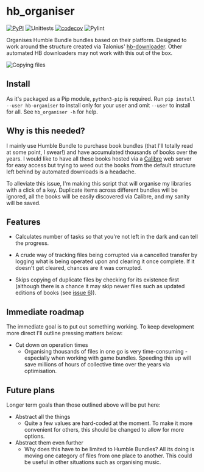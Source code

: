 # hb\_organiser

[![PyPI](https://img.shields.io/pypi/v/hb-organiser.svg)](https://pypi.python.org/pypi/hb-organiser)
![Unittests](https://github.com/WhaleJ84/hb_organiser/workflows/Unittests/badge.svg)
[![codecov](https://codecov.io/gh/WhaleJ84/hb_organiser/branch/main/graph/badge.svg?token=IJSKBUAP81)](https://codecov.io/gh/WhaleJ84/hb_organiser)
![Pylint](https://github.com/WhaleJ84/hb_organiser/workflows/Pylint/badge.svg)

Organises Humble Bundle bundles based on their platform.
Designed to work around the structure created via Talonius' [hb-downloader](https://github.com/talonius/hb-downloader).
Other automated HB downloaders may not work with this out of the box.

![Copying files](media/hb_organiser_demo.png)

## Install

As it's packaged as a Pip module, `python3-pip` is required. Run `pip install --user hb-organiser` to install only for your user and omit `--user` to install for all. See `hb_organiser -h` for help.

## Why is this needed?

I mainly use Humble Bundle to purchase book bundles (that I'll totally read at some point, I swear!) and have accumulated thousands of books over the years.
I would like to have all these books hosted via a [Calibre](https://calibre-ebook.com/) web server for easy access but trying to weed out the books from the default structure left behind by automated downloads is a headache.

To alleviate this issue, I'm making this script that will organise my libraries with a click of a key.
Duplicate items across different bundles will be ignored, all the books will be easily discovered via Calibre, and my sanity will be saved.

## Features

- Calculates number of tasks so that you're not left in the dark and can tell the progress.

- A crude way of tracking files being corrupted via a cancelled transfer by logging what is being operated upon and clearing it once complete. If it doesn't get cleared, chances are it was corrupted.

- Skips copying of duplicate files by checking for its existence first (although there is a chance it may skip newer files such as updated editions of books (see [issue 6](https://github.com/WhaleJ84/hb_organiser/issues/6))).

## Immediate roadmap

The immediate goal is to put out something working.
To keep development more direct I'll outline pressing matters below:

- Cut down on operation times
    - Organising thousands of files in one go is very time-consuming - especially when working with game bundles.
      Speeding this up will save millions of hours of collective time over the years via optimisation.

## Future plans

Longer term goals than those outlined above will be put here:

- Abstract all the things
    - Quite a few values are hard-coded at the moment.
      To make it more convenient for others, this should be changed to allow for more options.
- Abstract them even further
    - Why does this have to be limited to Humble Bundles?
      All its doing is moving one category of files from one place to another.
      This could be useful in other situations such as organising music.
